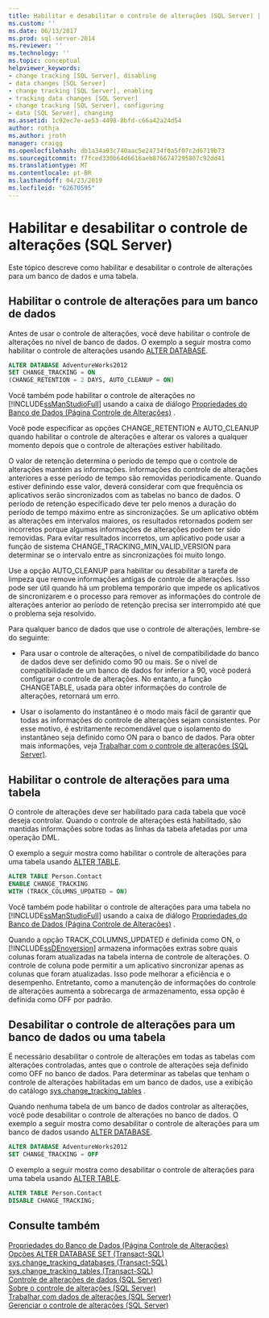 ```yaml
---
title: Habilitar e desabilitar o controle de alterações (SQL Server) | Microsoft Docs
ms.custom: ''
ms.date: 06/13/2017
ms.prod: sql-server-2014
ms.reviewer: ''
ms.technology: ''
ms.topic: conceptual
helpviewer_keywords:
- change tracking [SQL Server], disabling
- data changes [SQL Server]
- change tracking [SQL Server], enabling
- tracking data changes [SQL Server]
- change tracking [SQL Server], configuring
- data [SQL Server], changing
ms.assetid: 1c92ec7e-ae53-4498-8bfd-c66a42a24d54
author: rothja
ms.author: jroth
manager: craigg
ms.openlocfilehash: db1a34a93c740aac5e24734f0a5f07c2d6719b73
ms.sourcegitcommit: f7fced330b64d6616aeb8766747295807c92dd41
ms.translationtype: MT
ms.contentlocale: pt-BR
ms.lasthandoff: 04/23/2019
ms.locfileid: "62670595"
---
```

# <a name="enable-and-disable-change-tracking-sql-server"></a>Habilitar e desabilitar o controle de alterações (SQL Server)
  Este tópico descreve como habilitar e desabilitar o controle de alterações para um banco de dados e uma tabela.  
  
## <a name="enable-change-tracking-for-a-database"></a>Habilitar o controle de alterações para um banco de dados  
 Antes de usar o controle de alterações, você deve habilitar o controle de alterações no nível de banco de dados. O exemplo a seguir mostra como habilitar o controle de alterações usando [ALTER DATABASE](/sql/t-sql/statements/alter-database-transact-sql-set-options).  
  
```sql  
ALTER DATABASE AdventureWorks2012  
SET CHANGE_TRACKING = ON  
(CHANGE_RETENTION = 2 DAYS, AUTO_CLEANUP = ON)  
```  
  
 Você também pode habilitar o controle de alterações no [!INCLUDE[ssManStudioFull](../../includes/ssmanstudiofull-md.md)] usando a caixa de diálogo [Propriedades do Banco de Dados &#40;Página Controle de Alterações&#41;](../databases/database-properties-changetracking-page.md) .  
  
 Você pode especificar as opções CHANGE_RETENTION e AUTO_CLEANUP quando habilitar o controle de alterações e alterar os valores a qualquer momento depois que o controle de alterações estiver habilitado.  
  
 O valor de retenção determina o período de tempo que o controle de alterações mantém as informações. Informações do controle de alterações anteriores a esse período de tempo são removidas periodicamente. Quando estiver definindo esse valor, deverá considerar com que frequência os aplicativos serão sincronizados com as tabelas no banco de dados. O período de retenção especificado deve ter pelo menos a duração do período de tempo máximo entre as sincronizações. Se um aplicativo obtém as alterações em intervalos maiores, os resultados retornados podem ser incorretos porque algumas informações de alterações podem ter sido removidas. Para evitar resultados incorretos, um aplicativo pode usar a função de sistema CHANGE_TRACKING_MIN_VALID_VERSION para determinar se o intervalo entre as sincronizações foi muito longo.  
  
 Use a opção AUTO_CLEANUP para habilitar ou desabilitar a tarefa de limpeza que remove informações antigas de controle de alterações. Isso pode ser útil quando há um problema temporário que impede os aplicativos de sincronizarem e o processo para remover as informações do controle de alterações anterior ao período de retenção precisa ser interrompido até que o problema seja resolvido.  
  
 Para qualquer banco de dados que use o controle de alterações, lembre-se do seguinte:  
  
-   Para usar o controle de alterações, o nível de compatibilidade do banco de dados deve ser definido como 90 ou mais. Se o nível de compatibilidade de um banco de dados for inferior a 90, você poderá configurar o controle de alterações. No entanto, a função CHANGETABLE, usada para obter informações do controle de alterações, retornará um erro.  
  
-   Usar o isolamento do instantâneo é o modo mais fácil de garantir que todas as informações do controle de alterações sejam consistentes. Por esse motivo, é estritamente recomendável que o isolamento do instantâneo seja definido como ON para o banco de dados. Para obter mais informações, veja [Trabalhar com o controle de alterações &#40;SQL Server&#41;](work-with-change-tracking-sql-server.md).  
  
## <a name="enable-change-tracking-for-a-table"></a>Habilitar o controle de alterações para uma tabela  
 O controle de alterações deve ser habilitado para cada tabela que você deseja controlar. Quando o controle de alterações está habilitado, são mantidas informações sobre todas as linhas da tabela afetadas por uma operação DML.  
  
 O exemplo a seguir mostra como habilitar o controle de alterações para uma tabela usando [ALTER TABLE](/sql/t-sql/statements/alter-table-transact-sql).  
  
```sql  
ALTER TABLE Person.Contact  
ENABLE CHANGE_TRACKING  
WITH (TRACK_COLUMNS_UPDATED = ON)  
```  
  
 Você também pode habilitar o controle de alterações para uma tabela no [!INCLUDE[ssManStudioFull](../../includes/ssmanstudiofull-md.md)] usando a caixa de diálogo [Propriedades do Banco de Dados &#40;Página Controle de Alterações&#41;](../databases/database-properties-changetracking-page.md) .  
  
 Quando a opção TRACK_COLUMNS_UPDATED é definida como ON, o [!INCLUDE[ssDEnoversion](../../includes/ssdenoversion-md.md)] armazena informações extras sobre quais colunas foram atualizadas na tabela interna de controle de alterações. O controle de coluna pode permitir a um aplicativo sincronizar apenas as colunas que foram atualizadas. Isso pode melhorar a eficiência e o desempenho. Entretanto, como a manutenção de informações do controle de alterações aumenta a sobrecarga de armazenamento, essa opção é definida como OFF por padrão.  
  
## <a name="disable-change-tracking-for-a-database-or-table"></a>Desabilitar o controle de alterações para um banco de dados ou uma tabela  
 É necessário desabilitar o controle de alterações em todas as tabelas com alterações controladas, antes que o controle de alterações seja definido como OFF no banco de dados. Para determinar as tabelas que tenham o controle de alterações habilitadas em um banco de dados, use a exibição do catálogo [sys.change_tracking_tables](/sql/relational-databases/system-catalog-views/change-tracking-catalog-views-sys-change-tracking-tables) .  
  
 Quando nenhuma tabela de um banco de dados controlar as alterações, você pode desabilitar o controle de alterações no banco de dados. O exemplo a seguir mostra como desabilitar o controle de alterações para um banco de dados usando [ALTER DATABASE](/sql/t-sql/statements/alter-database-transact-sql-set-options).  
  
```sql  
ALTER DATABASE AdventureWorks2012  
SET CHANGE_TRACKING = OFF  
```  
  
 O exemplo a seguir mostra como desabilitar o controle de alterações para uma tabela usando [ALTER TABLE](/sql/t-sql/statements/alter-table-transact-sql).  
  
```sql  
ALTER TABLE Person.Contact  
DISABLE CHANGE_TRACKING;  
```  
  
## <a name="see-also"></a>Consulte também  
 [Propriedades do Banco de Dados &#40;Página Controle de Alterações&#41;](../databases/database-properties-changetracking-page.md)   
 [Opções ALTER DATABASE SET &#40;Transact-SQL&#41;](/sql/t-sql/statements/alter-database-transact-sql-set-options)   
 [sys.change_tracking_databases &#40;Transact-SQL&#41;](/sql/relational-databases/system-catalog-views/change-tracking-catalog-views-sys-change-tracking-databases)   
 [sys.change_tracking_tables &#40;Transact-SQL&#41;](/sql/relational-databases/system-catalog-views/change-tracking-catalog-views-sys-change-tracking-tables)   
 [Controle de alterações de dados &#40;SQL Server&#41;](track-data-changes-sql-server.md)   
 [Sobre o controle de alterações &#40;SQL Server&#41;](../track-changes/about-change-tracking-sql-server.md)   
 [Trabalhar com dados de alterações &#40;SQL Server&#41;](work-with-change-data-sql-server.md)   
 [Gerenciar o controle de alterações &#40;SQL Server&#41;](manage-change-tracking-sql-server.md)  
  
  
